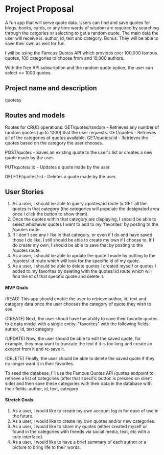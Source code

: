 # Project Proposal
A fun app that will serve quote data. Users can find and save quotes for blogs, books, cards, or any time words of wisdom are required by searching through the catgories or selecting to get a random quote. The main data the user will receive is: author, id, text and category. Bonus: They will be able to save their own as well for fun.

I will be using the Famous Quotes API which provides over 100,000 famous quotes, 100 categories to choose from and 10,000 authors.

With the free API subscription and the random quote option, the user can select <= 1000 quotes. 



## Project name and description
quotesy

## Routes and models
Routes for CRUD operations:
GET/quotes/random - Retrieves any number of random quotes (up to 1000) that the user requests.
GET/quotes - Retrieves all of the categories of quotes available.
GET/quotes/:id - Retrieves the quotes based on the category the user chooses.

POST/quotes - Saves an existing quote to the user's list or creates a new quote made by the user.

PUT/quotes/:id - Updates a quote made by the user.

DELETE/quotes/:id - Deletes a quote made by the user.


## User Stories
1. As a user, I should be able to query /quotes/:id route to GET all the quotes in that category (the categories will populate the designated area once I click the button to show them).
2. Once the quotes within that category are displaying, I should be able to select whichever quotes I want to add to my 'favorites' by posting to the /quotes route. 
3. If I don't see any I like in that category, or even if I do and have saved those I do like, I still should be able to create my own if I choose to. If I do create my own, I should be able to save that by posting to the /quotes route.
4. As a user, I should be able to update the quote I made by putting to the /quotes/:id route which will look for the specific id of my quote.
5. As a user, I should be able to delete quotes I created myself or quotes I added to my favorites by deleting with the quotes/:id route which will find the id of that specific quote and delete it.

#### MVP Goals
(READ) This app should enable the user to retrieve author, id, text and category data once the user chooses the category of quote they wish to see.

(CREATE) Next, the user shoud have the ability to save their favorite quotes to a data model with a single entity: "favorites" with the following fields:
author,
id, 
text
category

(UPDATE) Now, the user should be able to edit the saved quote, for example, they may want to truncate the text if it is too long and create an excerpt from it and re-save it.

(DELETE) Finally, the user should be able to delete the saved quote if they no longer want it in their favorites.

To seed the database, I'll use the Famous Quotes API /quotes endpoint to retrieve a list of categories (after that specific button is pressed on client side) and then save these categories with their data in the database with their fields: author, id, text, category


#### Stretch Goals
1. As a user, I would like to create my own account log in for ease of use in the future.
2. As a user, I would like to create my own quotes and/or new categories.
3. As a user, I would like to share my quotes (either created myself or found in the categories with friends via social media, text, etc with a cute interface).
4. As a user, I would like to have a brief summary of each author or a picture to bring life to their words.